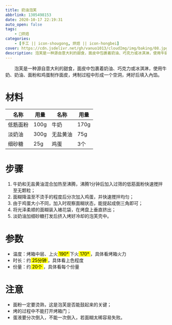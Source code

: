 ```yaml
---
title: 奶油泡芙
abbrlink: 1305498153
date: 2020-10-17 22:19:31
auto_open: false
tags:
    - 🍰烘焙
categories:
    - [手工 || icon-shougong, 烘焙 || icon-hongbei]
cover: https://cdn.jsdelivr.net/gh/vanuo1013/cloudImg/img/baking/08.jpg
description: 泡芙是一种源自意大利的甜食，面皮中包裹着奶油、巧克力或冰淇淋，使用牛奶、奶油、面粉和鸡蛋制作面皮，烤制过程中形成一个空洞，烤好后填入內馅。
---
```


　　泡芙是一种源自意大利的甜食，面皮中包裹着奶油、巧克力或冰淇淋，使用牛奶、奶油、面粉和鸡蛋制作面皮，烤制过程中形成一个空洞，烤好后填入內馅。



# 材料

| 名称     | 用量 | 名称     | 用量 |
| -------- | ---- | -------- | ---- |
| 低筋面粉 | 100g | 牛奶     | 170g |
| 淡奶油   | 300g | 无盐黄油 | 75g  |
| 细砂糖   | 25g  | 鸡蛋     | 3个  |



# 步骤

1. 牛奶和无盐黄油混合加热至沸腾，沸腾1分钟后加入过筛的低筋面粉快速搅拌至无颗粒；
2. 面糊降温至不烫手的程度后分次加入鸡蛋，并快速搅拌均匀；
3. 由于鸡蛋大小不同，加入时观察面糊状态，能提起成倒三角即可；
4. 将光泽柔顺的面糊装入裱花袋，在烤盘上垂直挤出；
5. 淡奶油加细砂糖打发后挤入烤好冷却的泡芙壳中。



# 参数

+ 温度：烤箱中层、上火<mark> 190° </mark>下火<mark> 170° </mark>，具体看烤箱火力
+ 时长：约<mark> 25分钟 </mark>，具体看上色程度
+ 份量：约<mark> 20个 </mark>，具体看每个份量



# 注意

- 面粉一定要烫熟，这是泡芙是否能鼓起来的关键；
- 烤的过程中不能打开烤箱门；
- 蛋液要分次倒入，不能一次倒入，若面糊太稀容易失败。